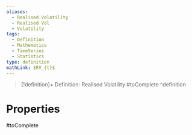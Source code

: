 ```yaml
---
aliases:
  - Realised Volatility
  - Realised Vol
  - Volatility
tags:
  - Definition
  - Mathematics
  - TimeSeries
  - Statistics
type: definition
mathLink: $RV_{t}$
---
```

> [!definition]+ Definition: Realised Volatility
> #toComplete
^definition

# Properties

#toComplete
